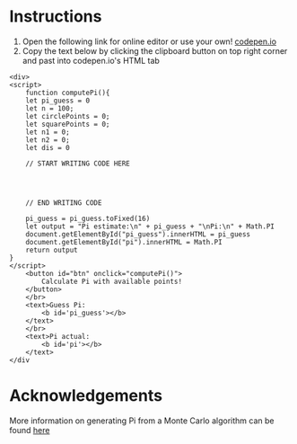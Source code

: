 # Instructions

1. Open the following link for online editor or use your own!
 [codepen.io](https://codepen.io/pen/)
2. Copy the text below by clicking the clipboard button on top right corner and
   past into codepen.io's HTML tab

```
<div>
<script>
    function computePi(){
    let pi_guess = 0
    let n = 100;
    let circlePoints = 0;
    let squarePoints = 0;
    let n1 = 0;
    let n2 = 0;
    let dis = 0
    
    // START WRITING CODE HERE
    
    
    
    
    // END WRITING CODE 
    
    pi_guess = pi_guess.toFixed(16)
    let output = "Pi estimate:\n" + pi_guess + "\nPi:\n" + Math.PI
    document.getElementById("pi_guess").innerHTML = pi_guess
    document.getElementById("pi").innerHTML = Math.PI
    return output
}
</script>
    <button id="btn" onclick="computePi()">
        Calculate Pi with available points!
    </button>
    </br>
    <text>Guess Pi: 
        <b id='pi_guess'></b>
    </text>
    </br>
    <text>Pi actual: 
        <b id='pi'></b>
    </text>
</div
```

# Acknowledgements
More information on generating Pi from a Monte Carlo algorithm can be found [here](https://blogs.sas.com/content/iml/2016/03/14/monte-carlo-estimates-of-pi.html)

